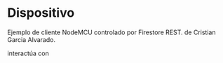# Dispositivo
Ejemplo de cliente NodeMCU controlado por Firestore REST. de Cristian Garcia Alvarado.

interactúa con
